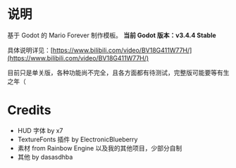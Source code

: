 # 说明

基于 Godot 的 Mario Forever 制作模板。
**当前 Godot 版本：v3.4.4 Stable**

具体说明详见：[https://www.bilibili.com/video/BV18G411W77H/](https://www.bilibili.com/video/BV18G411W77H/)

目前只是单关版，各种功能尚不完全，且各方面都有待测试，完整版可能要等有生之年（

# Credits

* HUD 字体 by x7
* TextureFonts 插件 by ElectronicBlueberry
* 素材 from Rainbow Engine 以及我的其他项目，少部分自制
* 其他 by dasasdhba
